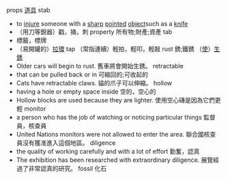 props [道具](https://dictionary.cambridge.org/zht/%E8%A9%9E%E5%85%B8/%E6%BC%A2%E8%AA%9E-%E7%B9%81%E9%AB%94-%E8%8B%B1%E8%AA%9E/%E9%81%93%E5%85%B7)
stab 
- to [injure](https://dictionary.cambridge.org/zht/%E8%A9%9E%E5%85%B8/%E8%8B%B1%E8%AA%9E-%E6%BC%A2%E8%AA%9E-%E7%B9%81%E9%AB%94/injure "injure") someone with a [sharp](https://dictionary.cambridge.org/zht/%E8%A9%9E%E5%85%B8/%E8%8B%B1%E8%AA%9E-%E6%BC%A2%E8%AA%9E-%E7%B9%81%E9%AB%94/sharp "sharp") [pointed](https://dictionary.cambridge.org/zht/%E8%A9%9E%E5%85%B8/%E8%8B%B1%E8%AA%9E-%E6%BC%A2%E8%AA%9E-%E7%B9%81%E9%AB%94/pointed "pointed") [object](https://dictionary.cambridge.org/zht/%E8%A9%9E%E5%85%B8/%E8%8B%B1%E8%AA%9E-%E6%BC%A2%E8%AA%9E-%E7%B9%81%E9%AB%94/object "object")such as a [knife](https://dictionary.cambridge.org/zht/%E8%A9%9E%E5%85%B8/%E8%8B%B1%E8%AA%9E-%E6%BC%A2%E8%AA%9E-%E7%B9%81%E9%AB%94/knife "knife")
- （用刀等銳器）戳，捅，刺
property 所有物;財產;資產
tab 
- 標籤，標牌
- （易開罐的）[拉環](https://dictionary.cambridge.org/zht/%E8%A9%9E%E5%85%B8/%E6%BC%A2%E8%AA%9E-%E7%B9%81%E9%AB%94-%E8%8B%B1%E8%AA%9E/%E6%8B%89%E7%92%B0)
tap （常指連續）輕拍，輕叩，輕敲
rust 銹;鐵銹 （[使](https://dictionary.cambridge.org/zht/%E8%A9%9E%E5%85%B8/%E6%BC%A2%E8%AA%9E-%E7%B9%81%E9%AB%94-%E8%8B%B1%E8%AA%9E/%E4%BD%BF)）[生銹](https://dictionary.cambridge.org/zht/%E8%A9%9E%E5%85%B8/%E6%BC%A2%E8%AA%9E-%E7%B9%81%E9%AB%94-%E8%8B%B1%E8%AA%9E/%E7%94%9F%E9%8A%B9)
- Older cars will begin to rust. 舊車將會開始生銹。
retractable
- that can be pulled back or in 可縮回的;可收起的
- Cats have retractable claws. 貓的爪子可以伸縮。
hollow
- having a hole or empty space inside 空的，空心的
- Hollow blocks are used because they are lighter. 使用空心磚是因為它們更輕
monitor
- a person who has the job of watching or noticing particular things 監督員，核查員
- United Nations monitors were not allowed to enter the area. 聯合國核查員沒有獲准進入這個地區。
diligence
- the quality of working carefully and with a lot of effort 勤奮，認真
- The exhibition has been researched with extraordinary diligence. 展覽經過了非常認真的研究。
fossil 化石


